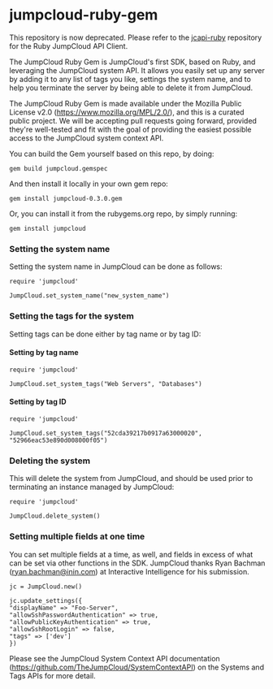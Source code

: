 jumpcloud-ruby-gem
==================

This repository is now deprecated. Please refer to the [jcapi-ruby]('https://github.com/TheJumpCloud/jcapi-ruby') repository for the Ruby JumpCloud API Client.





The JumpCloud Ruby Gem is JumpCloud's first SDK, based on Ruby, and leveraging the JumpCloud system API. It allows you easily set up any server by adding it to any list of tags you like, settings the system name, and to help you terminate the server by being able to delete it from JumpCloud.

The JumpCloud Ruby Gem is made available under the Mozilla Public License v2.0 (https://www.mozilla.org/MPL/2.0/), and this is
a curated public project. We will be accepting pull requests going forward, provided they're well-tested and fit with the goal
of providing the easiest possible access to the JumpCloud system context API.

You can build the Gem yourself based on this repo, by doing:

```
gem build jumpcloud.gemspec
```

And then install it locally in your own gem repo:

```
gem install jumpcloud-0.3.0.gem
```

Or, you can install it from the rubygems.org repo, by simply running:

```
gem install jumpcloud
```

### Setting the system name

Setting the system name in JumpCloud can be done as follows:

```
require 'jumpcloud'

JumpCloud.set_system_name("new_system_name")
```

### Setting the tags for the system

Setting tags can be done either by tag name or by tag ID:

#### Setting by tag name

```
require 'jumpcloud'

JumpCloud.set_system_tags("Web Servers", "Databases")
```

#### Setting by tag ID

```
require 'jumpcloud'

JumpCloud.set_system_tags("52cda39217b0917a63000020", "52966eac53e890d008000f05")
```

### Deleting the system

This will delete the system from JumpCloud, and should be used prior to terminating an instance managed by JumpCloud:


```
require 'jumpcloud'

JumpCloud.delete_system()
```

### Setting multiple fields at one time

You can set multiple fields at a time, as well, and fields in excess of what can be set via other functions in the SDK. JumpCloud thanks Ryan Bachman (ryan.bachman@inin.com) at Interactive Intelligence for his submission.

```
jc = JumpCloud.new()

jc.update_settings({
"displayName" => "Foo-Server",
"allowSshPasswordAuthentication" => true,
"allowPublicKeyAuthentication" => true,
"allowSshRootLogin" => false,
"tags" => ['dev']
})
```

Please see the JumpCloud System Context API documentation (https://github.com/TheJumpCloud/SystemContextAPI) on the Systems and Tags APIs for more detail.
